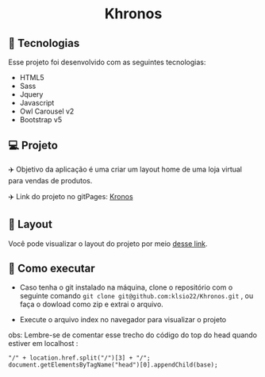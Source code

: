 <h1 align="center">
  Khronos
</h1>

## 🚀 Tecnologias

Esse projeto foi desenvolvido com as seguintes tecnologias:

- HTML5
- Sass
- Jquery
- Javascript
- Owl Carousel v2
- Bootstrap v5


## 💻 Projeto

✈️ Objetivo da aplicação é uma criar um layout home de uma loja virtual para vendas de produtos.

✈️ Link do projeto no gitPages: [Kronos](https://klsio22.github.io/Khronos/)

## 🔖 Layout

Você pode visualizar o layout do projeto por meio [desse link](https://xd.adobe.com/view/9d414b12-87d1-4d69-a0f2-25089c8496e3-c812/screen/4a7c9cc9-580b-4078-896b-2a101513c10e/).



##  📜 Como executar

- Caso tenha o git instalado na máquina, clone o repositório com o seguinte comando `git clone git@github.com:klsio22/Khronos.git` , ou faça o dowload como zip e extrai o arquivo.

- Execute o arquivo index no navegador para visualizar o projeto

  

obs: Lembre-se de comentar esse trecho do código do top do head quando estiver em localhost : 

    "/" + location.href.split("/")[3] + "/";
    document.getElementsByTagName("head")[0].appendChild(base);
